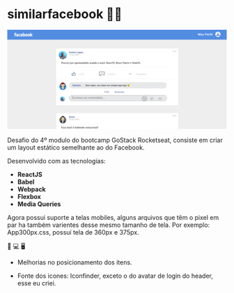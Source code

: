 # similarfacebook 🎩🚀

<p align="center">
  <img src="https://github.com/KelvinLopes/similarfacebook/blob/master/similarFacebook.png" alt="similarfacebook">
</p>

Desafio do 4º modulo do bootcamp GoStack Rocketseat, consiste em criar um layout estático semelhante ao do Facebook.

Desenvolvido com as tecnologias:

* **ReactJS**
* **Babel**
* **Webpack**
* **Flexbox**
* **Media Queries**

Agora possui suporte a telas mobiles, alguns arquivos que têm o pixel em par ha também varientes desse mesmo tamanho de tela.
Por exemplo: App300px.css, possuí tela de 360px e 375px.

 📱 💻 🖥️


* Melhorias no posicionamento dos itens.

* Fonte dos icones: Iconfinder, exceto o do avatar de login do header, esse eu criei.
